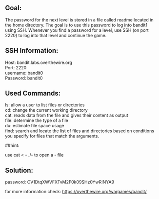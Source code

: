 ## Goal:
The password for the next level is stored in a file called readme located in the home directory. The goal is to use this password to log into bandit1 using SSH. Whenever you find a password for a level, use SSH (on port 2220) to log into that level and continue the game.

## SSH Information:
Host: bandit.labs.overthewire.org </br>
Port: 2220 </br>
username: bandit0 </br>
Password: bandit0


## Used Commands: 

ls: allow a user to list files or directories </br>
cd: change the current working directory </br>
cat: reads data from the file and gives their content as output </br>
file: determine the type of a file </br>
du: estimate file space usage </br>
find: search and locate the list of files and directories based on conditions you specify for files that match the arguments. </br>

##hint:

use cat < - ./- to open a - file

## Solution: 

password: CV1DtqXWVFXTvM2F0k09SHz0YwRINYA9

for more information check: <https://overthewire.org/wargames/bandit/>